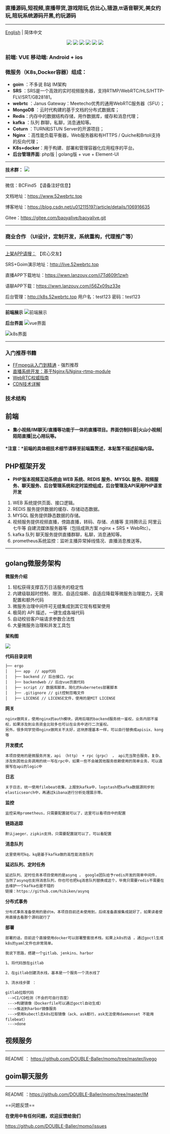 ### 直播源码,短视频,直播带货,游戏陪玩,仿比心,猎游,tt语音聊天,美女约玩,陪玩系统源码开黑,约玩源码

----------------
[English](./README-en.md) | 简体中文

<div align=center>
<img src="https://img.shields.io/badge/php-7.3-blue"/>
<img src="https://img.shields.io/badge/golang-1.13-blue"/>
<img src="https://img.shields.io/badge/gin-1.4.0-lightBlue"/>
<img src="https://img.shields.io/badge/vue-2.6.10-brightgreen"/>
<img src="https://img.shields.io/badge/element--ui-2.12.0-green"/>
<img src="https://img.shields.io/badge/gorm-1.9.12-red"/>
</div>


### 前端: VUE 移动端: Android + ios

### 微服务（K8s,Docker容器）组成：

- **goim** ：不多说 B站 IM架构
- **SRS** ：SRS是一个高效的实时视频服务器，支持RTMP/WebRTC/HLS/HTTP-FLV/SRT/GB28181。
- **webrtc** ：Janus Gateway：Meetecho优秀的通用WebRTC服务器（SFU）；
- **MongoDB** ：云时代构建的基于文档的分布式数据库；
- **Redis**：内存中的数据结构存储，用作数据库，缓存和消息代理；
- **kafka** ：队列 群聊，私聊，消息通知等。
- **Coturn** ：TURN和STUN Server的开源项目；
- **Nginx** ：高性能负载平衡器，Web服务器和有HTTPS / Quiche和Brtoli支持的反向代理；
- **K8s+docker**：用于构建、部署和管理容器化应用程序的平台。
- **后台管理界面**: php版 | golang版 + vue + Element-UI 
----------------

**技术群：**
![](https://img-blog.csdnimg.cn/20200623093238797.png)

----------------
微信：BCFind5 【请备注好信息】

文档地址：https://www.52webrtc.top

博客地址：https://blog.csdn.net/u012115197/article/details/106916635

Gitee：https://gitee.com/baoyalive/baoyalive.git

----------------

### 商业合作 （UI设计，定制开发，系统重构，代理推广等）

----------------

[上架APP请搜：]() 【欢心交友】

SRS+Goim演示地址：http://live.52webrtc.top

直播APP下载地址：https://wwn.lanzouy.com/i7Td609t1zwh

语聊APP下载：https://wwn.lanzouy.com/i56Zx09sz33e

后台管理：http://k8s.52webrtc.top 用户名：test123 密码：test123

----------------

**前端展示**
![前端展示](https://img-blog.csdnimg.cn/20210605203510511.jpg?x-oss-process=image/watermark,type_ZmFuZ3poZW5naGVpdGk,shadow_10,text_aHR0cHM6Ly9ibG9nLmNzZG4ubmV0L3UwMTIxMTUxOTc=,size_16,color_FFFFFF,t_70#pic_center)

**后台界面**
![vue界面](https://img-blog.csdnimg.cn/6a993757bb6e43698358ea12f838e8ad.png?x-oss-process=image/watermark,type_d3F5LXplbmhlaQ,shadow_50,text_Q1NETiBA5Y2I5aSc56CB54uC,size_20,color_FFFFFF,t_70,g_se,x_16#pic_center)

![k8s界面](https://img-blog.csdnimg.cn/ae959e8fb8994ef2a3b92356c3276890.png?x-oss-process=image/watermark,type_d3F5LXplbmhlaQ,shadow_50,text_Q1NETiBA5Y2I5aSc56CB54uC,size_20,color_FFFFFF,t_70,g_se,x_16#pic_center)

----------------

### 入门推荐书籍

* [FFmpeg从入门到精通](https://book.douban.com/subject/30178432/) - 强烈推荐
* [直播系统开发：基于Nginx与Nginx-rtmp-module](https://book.douban.com/subject/30423374/)
* [WebRTC权威指南](https://book.douban.com/subject/26915289/)
* [CDN技术详解](https://book.douban.com/subject/10759173/)

### 技术结构
## 前端 
- **集小视频/IM聊天/直播等功能于一体的直播项目。界面仿制抖音|火山小视频|陌陌直播|比心陪玩等。**

#### *注意：*前端的具体细技术细节请移至前端篇赘述，本贴暂不描述前端内容。


## PHP框架开发

-  **PHP版本视频互动系统由 WEB 系统、REDIS 服务、MYSQL 服务、视频服务、聊天服务、后台管理系统和定时监控组成，后台管理及API采用PHP语言开发**

1. WEB 系统提供页面、接口逻辑。
2. REDIS 服务提供数据的缓存、存储动态数据。
3. MYSQL 服务提供静态数据的存储。
4. 视频服务提供视频直播，傍路直播，转码、存储、点播等 支持腾讯云 阿里云 七牛等 自建流媒体服务器等（包括成熟方案 nginx + SRS + WebRtc）。
5. kafka 队列 聊天服务提供直播群聊，私聊，消息通知等。
6. prometheus系统监控：监听主播异常掉线情况、直播消息推送等。
 
------------
## golang微服务架构

**微服务介绍**

1. 轻松获得支撑百万日活服务的稳定性
2. 内建级联超时控制、限流、自适应熔断、自适应降载等微服务治理能力，无需配置和额外代码
3. 微服务治理中间件可无缝集成到其它现有框架使用
4. 极简的 API 描述，一键生成各端代码
5. 自动校验客户端请求参数合法性
6. 大量微服务治理和并发工具包

**架构图**

![](https://github.com/DOUBLE-Baller/momo/blob/master/doc/doc.jpg?raw=true)

**代码目录说明**

```
├── ergo
│   ├── app  // app代码
│   ├── backend // 后台接口，rpc
│   ├── backendweb // 后台vue页面代码
│   ├── script // 数据库脚本，简化的kubernetes部署脚本
│   ├── .gitignore // git控制忽略文件
│   ├── LICENSE // LICENSE文件，使用的是MIT LICENSE
```
**网关**
```
nginx做网关，使用nginx的auth模块，调用后端的backend服务统一鉴权，业务内部不鉴权，如果涉及到业务资金比较多也可以在业务中进行二次鉴权。
另外，很多同学觉得nginx做网关不太好，这块原理基本一样，可以自行替换成apisix、kong等
```
**开发模式**
```
本项目使用的是微服务开发，api （http） + rpc（grpc） ， api充当聚合服务，复杂、涉及到其他业务调用的统一写在rpc中，如果一些不会被其他服务依赖使用的简单业务，可以直接写在api的logic中
```
**日志**
```
关于日志，统一使用filebeat收集，上报到kafka中，logstash把kafka数据源同步到elasticsearch中，再通过kibana进行分析处理展示等。
```
**监控**
```
监控采用prometheus，只需要配置就可以了，这里可以看项目中的配置
```
**链路追踪**
```
默认jaeger、zipkin支持，只需要配置就可以了，可以看配置
```
**消息队列**
```
这里使用可kq，kq是基于kafka做的高性能消息队列
```
**延迟队列、定时任务**
```
延迟队列、定时任务本项目使用的是asynq ， google团队给予redis开发的简单中间件，
当然了asynq也支持消息队列，你也可也把kq消息队列替换成这个，毕竟只需要redis不需要在去维护一个kafka也是不错的
链接：https://github.com/hibiken/asynq
```
**分布式事务**
```
分布式事务准备使用的是dtm，本项目目前还未使用到，后续准备直接集成就好了，如果读者使用直接去看那个源码就行了
```
**部署**
```
部署的话，目前这个直接使用docker可以部署整套技术栈，如果上k8s的话 ，通过goctl生成k8s的yaml文件也非常简单。

我说下思路，搭建一个gitlab、jenkins、harbor

1、将代码放在gitlab

2、在gitlab创建流水线，基本是一个服务一个流水线了

3、流水线步骤 ：

gitlab拉取代码
 -->CI/CD检测（不会的可自行百度）
 --->构建镜像（Dockerfile可以通过goctl自动生成）
 --->推送到harbor镜像服务
 --->使用kubectl去k8s拉取镜像（ack、ask都行，ask无法使用daemonset 不能用filebeat）
 --->done
```

## 视频服务
------------

README ： https://github.com/DOUBLE-Baller/momo/tree/master/livego


## goim聊天服务
------------

README ：https://github.com/DOUBLE-Baller/momo/tree/master/IM

==问题反馈==

**在使用中有任何问题，欢迎反馈给我们**

https://github.com/DOUBLE-Baller/momo/issues

